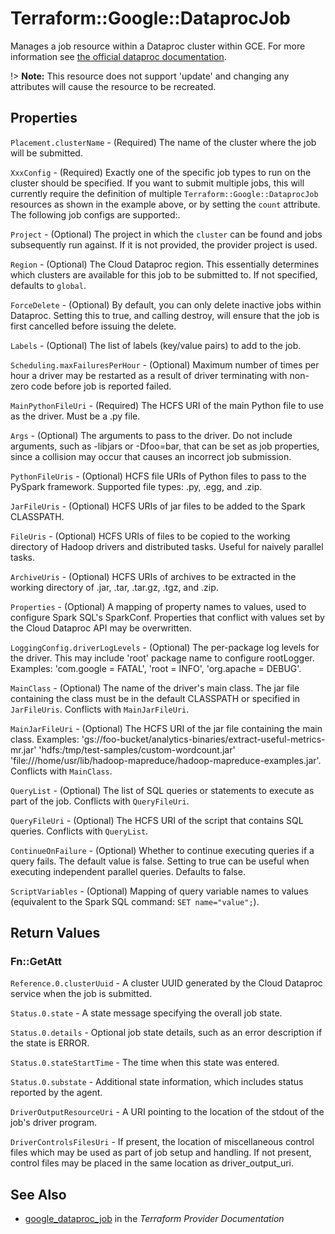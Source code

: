 # Terraform::Google::DataprocJob

Manages a job resource within a Dataproc cluster within GCE. For more information see
[the official dataproc documentation](https://cloud.google.com/dataproc/).

!> **Note:** This resource does not support 'update' and changing any attributes will cause the resource to be recreated.

## Properties

`Placement.clusterName` - (Required) The name of the cluster where the job will be submitted.

`XxxConfig` - (Required) Exactly one of the specific job types to run on the cluster should be specified. If you want to submit multiple jobs, this will currently require the definition of multiple `Terraform::Google::DataprocJob` resources as shown in the example above, or by setting the `count` attribute. The following job configs are supported:.

`Project` - (Optional) The project in which the `cluster` can be found and jobs subsequently run against. If it is not provided, the provider project is used.

`Region` - (Optional) The Cloud Dataproc region. This essentially determines which clusters are available for this job to be submitted to. If not specified, defaults to `global`.

`ForceDelete` - (Optional) By default, you can only delete inactive jobs within Dataproc. Setting this to true, and calling destroy, will ensure that the job is first cancelled before issuing the delete.

`Labels` - (Optional) The list of labels (key/value pairs) to add to the job.

`Scheduling.maxFailuresPerHour` - (Optional) Maximum number of times per hour a driver may be restarted as a result of driver terminating with non-zero code before job is reported failed.

`MainPythonFileUri` - (Required) The HCFS URI of the main Python file to use as the driver. Must be a .py file.

`Args` - (Optional) The arguments to pass to the driver. Do not include arguments, such as -libjars or -Dfoo=bar, that can be set as job properties, since a collision may occur that causes an incorrect job submission.

`PythonFileUris` - (Optional) HCFS file URIs of Python files to pass to the PySpark framework. Supported file types: .py, .egg, and .zip.

`JarFileUris` - (Optional) HCFS URIs of jar files to be added to the Spark CLASSPATH.

`FileUris` - (Optional) HCFS URIs of files to be copied to the working directory of Hadoop drivers and distributed tasks. Useful for naively parallel tasks.

`ArchiveUris` - (Optional) HCFS URIs of archives to be extracted in the working directory of .jar, .tar, .tar.gz, .tgz, and .zip.

`Properties` - (Optional) A mapping of property names to values, used to configure Spark SQL's SparkConf. Properties that conflict with values set by the Cloud Dataproc API may be overwritten.

`LoggingConfig.driverLogLevels` - (Optional) The per-package log levels for the driver. This may include 'root' package name to configure rootLogger. Examples: 'com.google = FATAL', 'root = INFO', 'org.apache = DEBUG'.

`MainClass` - (Optional) The name of the driver's main class. The jar file containing the class must be in the default CLASSPATH or specified in `JarFileUris`. Conflicts with `MainJarFileUri`.

`MainJarFileUri` - (Optional) The HCFS URI of the jar file containing the main class. Examples: 'gs://foo-bucket/analytics-binaries/extract-useful-metrics-mr.jar' 'hdfs:/tmp/test-samples/custom-wordcount.jar' 'file:///home/usr/lib/hadoop-mapreduce/hadoop-mapreduce-examples.jar'. Conflicts with `MainClass`.

`QueryList` - (Optional) The list of SQL queries or statements to execute as part of the job. Conflicts with `QueryFileUri`.

`QueryFileUri` - (Optional) The HCFS URI of the script that contains SQL queries. Conflicts with `QueryList`.

`ContinueOnFailure` - (Optional) Whether to continue executing queries if a query fails. The default value is false. Setting to true can be useful when executing independent parallel queries. Defaults to false.

`ScriptVariables` - (Optional) Mapping of query variable names to values (equivalent to the Spark SQL command: `SET name="value";`).


## Return Values

### Fn::GetAtt

`Reference.0.clusterUuid` - A cluster UUID generated by the Cloud Dataproc service when the job is submitted.

`Status.0.state` - A state message specifying the overall job state.

`Status.0.details` - Optional job state details, such as an error description if the state is ERROR.

`Status.0.stateStartTime` - The time when this state was entered.

`Status.0.substate` - Additional state information, which includes status reported by the agent.

`DriverOutputResourceUri` - A URI pointing to the location of the stdout of the job's driver program.

`DriverControlsFilesUri` - If present, the location of miscellaneous control files which may be used as part of job setup and handling. If not present, control files may be placed in the same location as driver_output_uri.

## See Also

* [google_dataproc_job](https://www.terraform.io/docs/providers/google/r/dataproc_job.html) in the _Terraform Provider Documentation_